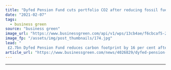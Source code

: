 ```yaml
---
title: "Dyfed Pension Fund cuts portfolio CO2 after reducing fossil fuel exposure"
date: "2021-02-07"
tags: 
  - business green
source: "business green"
image_url: "https://www.businessgreen.com/api/v1/wps/13cb4ae/f6cbcaf5-22df-4208-9e4e-7f0acd4a66df/2/green-investment-iStock-1194029906-185x114.jpg"
image_fp: "/assets/img/post_thumbnails/174.jpg"
lead: "
 £2.7bn Dyfed Pension Fund reduces carbon footprint by 16 per cent after moving to screen out fossil fuel and thermal coal exposure in portfolio ..."
article_url: "https://www.businessgreen.com/news/4026829/dyfed-pension-fund-cuts-portfolio-co2-reducing-fossil-fuel-exposure"
---
```


---
